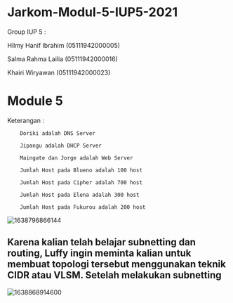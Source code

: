# Jarkom-Modul-5-IUP5-2021


Group IUP 5 :

Hilmy Hanif Ibrahim (05111942000005)

Salma Rahma Lailia  (05111942000016)

Khairi Wiryawan     (05111942000023)


# Module 5

Keterangan : 	
		
		Doriki adalah DNS Server
		
		Jipangu adalah DHCP Server
		          
		Maingate dan Jorge adalah Web Server
		
		Jumlah Host pada Blueno adalah 100 host
		
		Jumlah Host pada Cipher adalah 700 host
		
		Jumlah Host pada Elena adalah 300 host
		
		Jumlah Host pada Fukurou adalah 200 host

![1638796866144](https://user-images.githubusercontent.com/73702347/145006303-9df4680b-7e1e-4ddf-8420-bdab5afd5e99.jpg)

## Karena kalian telah belajar subnetting dan routing, Luffy ingin meminta kalian untuk membuat topologi tersebut menggunakan teknik CIDR atau VLSM. Setelah melakukan subnetting

![1638868914600](https://user-images.githubusercontent.com/73702347/145006315-3f3aca41-9add-469f-b4a8-9c85b82b081a.jpg)

